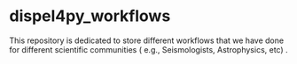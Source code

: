 # dispel4py_workflows
This repository is dedicated to store different workflows that we have done for different scientific communities ( e.g., Seismologists, Astrophysics, etc) .
